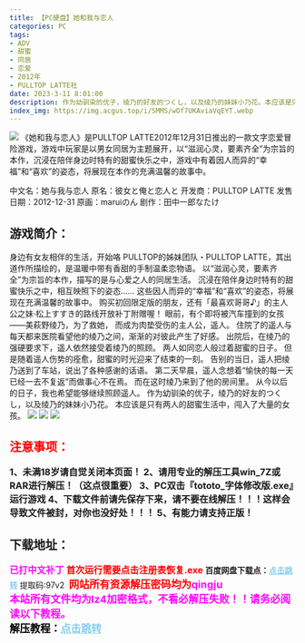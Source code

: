```yaml
---
title: 【PC硬盘】她和我与恋人
categories: PC
tags:
- ADV
- 甜蜜
- 同居
- 恋爱
- 2012年
- PULLTOP LATTE社
date: 2023-3-11 8:01:00
description: 作为幼驯染的优子，绫乃的好友的つくし，以及绫乃的妹妹小乃花。本应该是只有两人的甜蜜生活中，闯入了大量的女孩。
index_img: https://img.acgus.top/i/SMMS/wOf7UKAviaVqEYT.webp
---
```

![](https://img.acgus.top/i/SMMS/wOf7UKAviaVqEYT.webp)
《她和我与恋人》是PULLTOP LATTE2012年12月31日推出的一款文字恋爱冒险游戏，游戏中玩家是以男女同居为主题展开，以“滋润心灵，要素齐全”为宗旨的本作，沉浸在陪伴身边时特有的甜蜜快乐之中，游戏中有着因人而异的“幸福”和“喜欢”的姿态，将展现在本作的充满温馨的故事中。

中文名：她与我与恋人
原名：彼女と俺と恋人と
开发商：PULLTOP LATTE
发售日期：2012-12-31
原画：maruiのん
剧作：田中一郎なたけ

## 游戏简介：
身边有女友相伴的生活，开始咯
PULLTOP的姊妹团队・PULLTOP LATTE，其出道作所描绘的，是温暖中带有香甜的手制温柔恋物语。
以“滋润心灵，要素齐全”为宗旨的本作，描写的是与心爱之人的同居生活。
沉浸在陪伴身边时特有的甜蜜快乐之中，相互映照下的姿态……
这些因人而异的“幸福”和“喜欢”的姿态，将展现在充满温馨的故事中。
购买初回限定版的朋友，还有「最喜欢哥哥♪」的主人公之妹·松上すすき的路线开放补丁附赠喔！
眼前，有个即将被汽车撞到的女孩——美萩野绫乃，为了救她，
而成为肉垫受伤的主人公，遥人。
住院了的遥人与每天都来医院看望他的绫乃之间，渐渐的对彼此产生了好感。
出院后，在绫乃的强硬要求下，遥人依然接受着绫乃的照顾。
两人如同恋人般过着甜蜜的日子。
但是随着遥人伤势的痊愈，甜蜜的时光迎来了结束的一刻。
告别的当日，遥人把绫乃送到了车站，说出了各种感谢的话语。
第二天早晨，遥人念想着“愉快的每一天已经一去不复返”而做事心不在焉。
而在这时绫乃来到了他的房间里。
从今以后的日子，我也希望能够继续照顾遥人。
作为幼驯染的优子，绫乃的好友的つくし，以及绫乃的妹妹小乃花。
本应该是只有两人的甜蜜生活中，闯入了大量的女孩。
![](https://img.acgus.top/i/SMMS/iQaBPWFMS4v8sCf.webp)
![](https://img.acgus.top/i/SMMS/uEmZhXs9wHbCBp8.webp)
![](https://img.acgus.top/i/SMMS/Gyj3ardsPf8Itn2.webp)





## <font color=#FF0000 >注意事项：</font>
<font size=3><b>1、未满18岁请自觉关闭本页面！
2、请用专业的解压工具win_7Z或RAR进行解压！（这点很重要）
3、PC双击『tototo_字体修改版.exe』运行游戏
4、下载文件前请先保存下来，请不要在线解压！！！这样会导致文件被封，对你也没好处！！！
5、有能力请支持正版！</b></font>

## 下载地址：
<font color=#FF00FF size=3><b>已打中文补丁</b></font>
<font color=#FF0000 size=3>**首次运行需要点击注册表恢复.exe**</font>
<b>百度网盘下载点：</b><a href="https://pan.baidu.com/s/10y4L5ptSh7KH-dbhmpHq-Q?pwd=97v2" style="color: #87CEEB;"><b>点击跳转</b></a> 提取码:97v2
<a style="padding: 0" href="https://post.qingju.org/AD/"><img style="max-width:100%" src="https://img.acgus.top/i/2024/07/478f689b8021d8d499ab43d21acf137a.gif" alt=""></a>
<b><font color=#FF0000 size=4>网站所有资源解压密码均为</b></font><b><font color=#FF00FF size=4>qingju</font><font color=#FF0000 ></font></b><br><b><font color=#FF00FF size=4>本站所有文件均为lz4加密格式，不看必解压失败！！请务必阅读以下教程。</b></font><br><b><font color=#000 size=4>解压教程：</b><a href="https://post.qingju.org/tutorial/000/" style="color: #87CEEB;"><b>点击跳转</b></a>